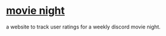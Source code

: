 
# [movie night](https://fubbs.vercel.app/)

a website to track user ratings for a weekly discord movie night.
